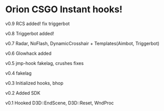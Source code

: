 # Orion CSGO Instant hooks!

v0.9 RCS added! fix triggerbot

v0.8 Triggerbot added!

v0.7 Radar, NoFlash, DynamicCrosshair + Templates(Aimbot, Triggerbot)

v0.6 Glowhack added

v0.5 jmp-hook fakelag, crushes fixes

v0.4 fakelag

v0.3 Initialized hooks, bhop

v0.2 Added SDK

v0.1 Hooked D3D::EndScene, D3D::Reset, WndProc